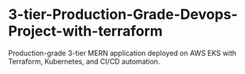 # 3-tier-Production-Grade-Devops-Project-with-terraform
Production-grade 3-tier MERN application deployed on AWS EKS with Terraform, Kubernetes, and CI/CD automation.
